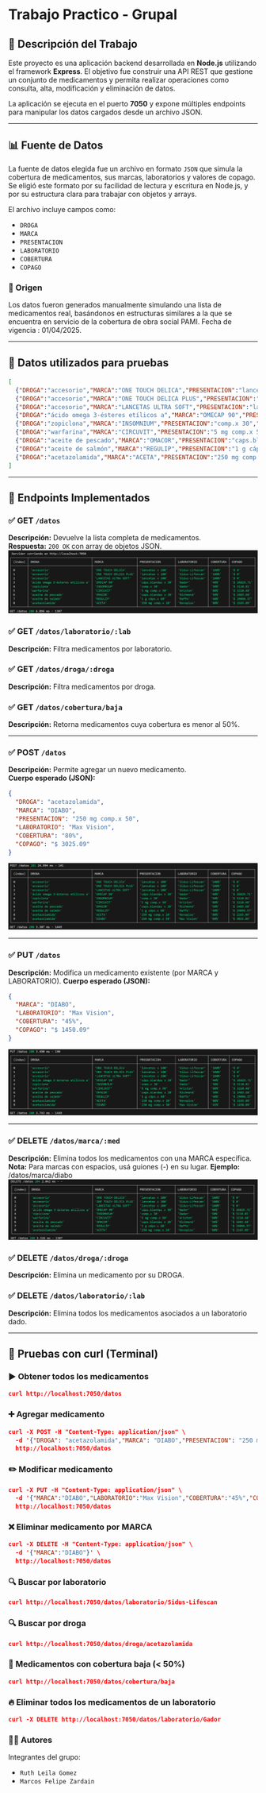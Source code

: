 # Trabajo Practico - Grupal
## 📁 Descripción del Trabajo

Este proyecto es una aplicación backend desarrollada en **Node.js** utilizando el framework **Express**. El objetivo fue construir una API REST que gestione un conjunto de medicamentos y permita realizar operaciones como consulta, alta, modificación y eliminación de datos.

La aplicación se ejecuta en el puerto **7050** y expone múltiples endpoints para manipular los datos cargados desde un archivo JSON.

---

## 📊 Fuente de Datos

La fuente de datos elegida fue un archivo en formato `JSON` que simula la cobertura de medicamentos, sus marcas, laboratorios y valores de copago. Se eligió este formato por su facilidad de lectura y escritura en Node.js, y por su estructura clara para trabajar con objetos y arrays.

El archivo incluye campos como:

- `DROGA`
- `MARCA`
- `PRESENTACION`
- `LABORATORIO`
- `COBERTURA`
- `COPAGO`

### 📂 Origen

Los datos fueron generados manualmente simulando una lista de medicamentos real, basándonos en estructuras similares a la que se encuentra en servicio de la cobertura de obra social PAMI. Fecha de vigencia : 01/04/2025.

---

## 🧪 Datos utilizados para pruebas

```json
[
  {"DROGA":"accesorio","MARCA":"ONE TOUCH DELICA","PRESENTACION":"lancetas x 100","LABORATORIO":"Sidus-Lifescan","COBERTURA":"100%","COPAGO":"$ 0"},
  {"DROGA":"accesorio","MARCA":"ONE TOUCH DELICA PLUS","PRESENTACION":"lancetas x 100","LABORATORIO":"Sidus-Lifescan","COBERTURA":"100%","COPAGO":"$ 0"},
  {"DROGA":"accesorio","MARCA":"LANCETAS ULTRA SOFT","PRESENTACION":"lancetas x 100","LABORATORIO":"Sidus-Lifescan","COBERTURA":"100%","COPAGO":"$ 0"},
  {"DROGA":"ácido omega 3-ésteres etílicos a","MARCA":"OMECAP 90","PRESENTACION":"cáps.blandas x 30","LABORATORIO":"Gador","COBERTURA":"40%","COPAGO":"$ 26829.71"},
  {"DROGA":"zopiclona","MARCA":"INSOMNIUM","PRESENTACION":"comp.x 30","LABORATORIO":"Gador","COBERTURA":"50%","COPAGO":"$ 5110.81"},
  {"DROGA":"warfarina","MARCA":"CIRCUVIT","PRESENTACION":"5 mg comp.x 50","LABORATORIO":"Ariston","COBERTURA":"80%","COPAGO":"$ 3210.48"},
  {"DROGA":"aceite de pescado","MARCA":"OMACOR","PRESENTACION":"caps.blandas x 28","LABORATORIO":"Richmond","COBERTURA":"50%","COPAGO":"$ 2483.68"},
  {"DROGA":"aceite de salmón","MARCA":"REGULIP","PRESENTACION":"1 g cáps.x 60","LABORATORIO":"Raffo","COBERTURA":"40%","COPAGO":"$ 29096.57"},
  {"DROGA":"acetazolamida","MARCA":"ACETA","PRESENTACION":"250 mg comp.x 20","LABORATORIO":"Novoplos","COBERTURA":"80%","COPAGO":"$ 2165.09"}
]
```
---
## 🚀 Endpoints Implementados

### ✅ GET `/datos`
**Descripción:** Devuelve la lista completa de medicamentos.  
**Respuesta:** `200 OK` con array de objetos JSON.
![Datos ingresados](assets/img/1.png)

### ✅ GET `/datos/laboratorio/:lab`
**Descripción:** Filtra medicamentos por laboratorio.

### ✅ GET `/datos/droga/:droga`
**Descripción:** Filtra medicamentos por droga.

### ✅ GET `/datos/cobertura/baja`
**Descripción:** Retorna medicamentos cuya cobertura es menor al 50%.

---

### ✅ POST `/datos`
**Descripción:** Permite agregar un nuevo medicamento.  
**Cuerpo esperado (JSON):**
```json
{
  "DROGA": "acetazolamida",
  "MARCA": "DIABO",
  "PRESENTACION": "250 mg comp.x 50",
  "LABORATORIO": "Max Vision",
  "COBERTURA": "80%",
  "COPAGO": "$ 3025.09"
}
```
![Datos ingresados](assets/img/2.png)

---

### ✅ PUT `/datos`
**Descripción:** Modifica un medicamento existente (por MARCA y LABORATORIO).
**Cuerpo esperado (JSON):**

``` json
{
  "MARCA": "DIABO",
  "LABORATORIO": "Max Vision",
  "COBERTURA": "45%",
  "COPAGO": "$ 1450.09"
}
```
![Datos ingresados](assets/img/3.png)

---

### ✅ DELETE `/datos/marca/:med`
**Descripción:** Elimina todos los medicamentos con una MARCA específica.  
**Nota:** Para marcas con espacios, usá guiones (-) en su lugar. **Ejemplo:** /datos/marca/diabo 
![Datos ingresados](assets/img/4.png)

### ✅ DELETE `/datos/droga/:droga`
**Descripción:** Elimina un medicamento por su DROGA.

### ✅ DELETE `/datos/laboratorio/:lab`
**Descripción:** Elimina todos los medicamentos asociados a un laboratorio dado.

---

## 🧪 Pruebas con curl (Terminal)
### ▶️ Obtener todos los medicamentos
``` json
curl http://localhost:7050/datos
```
### ➕ Agregar medicamento
``` json
curl -X POST -H "Content-Type: application/json" \
  -d '{"DROGA": "acetazolamida","MARCA": "DIABO","PRESENTACION": "250 mg comp.x 50","LABORATORIO": "Max Vision","COBERTURA": "80%","COPAGO": "$ 3025.09"}' \
  http://localhost:7050/datos
```
### ✏️ Modificar medicamento
``` json
curl -X PUT -H "Content-Type: application/json" \
  -d '{"MARCA":"DIABO","LABORATORIO":"Max Vision","COBERTURA":"45%","COPAGO":"$ 1450.09"}' \
  http://localhost:7050/datos
```
### ❌ Eliminar medicamento por MARCA
``` json
curl -X DELETE -H "Content-Type: application/json" \
  -d '{"MARCA":"DIABO"}' \
  http://localhost:7050/datos
```
### 🔍 Buscar por laboratorio
``` json
curl http://localhost:7050/datos/laboratorio/Sidus-Lifescan
```
### 🔍 Buscar por droga
``` json
curl http://localhost:7050/datos/droga/acetazolamida
```
### 🔽 Medicamentos con cobertura baja (< 50%)
``` json
curl http://localhost:7050/datos/cobertura/baja
```
### 🔥 Eliminar todos los medicamentos de un laboratorio
``` json
curl -X DELETE http://localhost:7050/datos/laboratorio/Gador
```
### 👨‍💻 Autores
Integrantes del grupo:
- `Ruth Leila Gomez`
- `Marcos Felipe Zardain`
